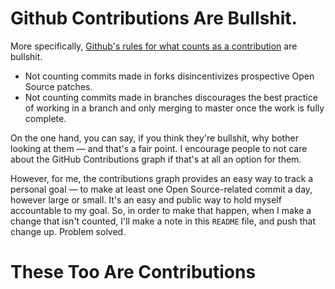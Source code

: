 # Github Contributions Are Bullshit.

More specifically,
[Github's rules for what counts as a contribution](https://help.github.com/articles/why-are-my-contributions-not-showing-up-on-my-profile/)
are bullshit.

* Not counting commits made in forks disincentivizes prospective Open
  Source patches.
* Not counting commits made in branches discourages the best practice
  of working in a branch and only merging to master once the work is
  fully complete.

On the one hand, you can say, if you think they're bullshit, why
bother looking at them — and that's a fair point. I encourage people
to not care about the GitHub Contributions graph if that's at all an
option for them.

However, for me, the contributions graph provides an easy way to track
a personal goal — to make at least one Open Source-related commit a
day, however large or small. It's an easy and public way to hold
myself accountable to my goal. So, in order to make that happen, when
I make a change that isn't counted, I'll make a note in this `README`
file, and push that change up. Problem solved.

# These Too Are Contributions

